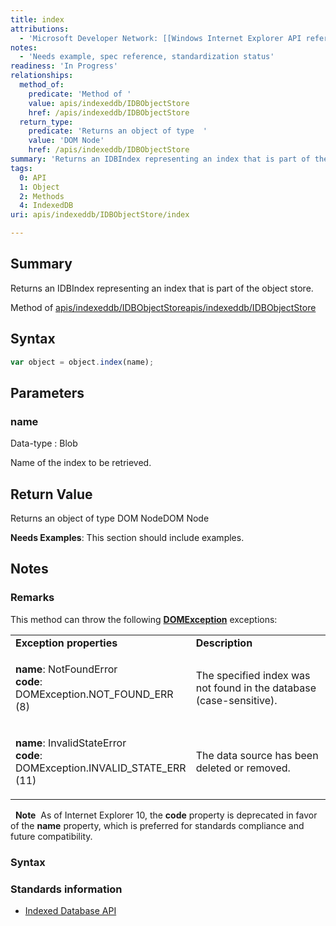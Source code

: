 ```yaml
---
title: index
attributions:
  - 'Microsoft Developer Network: [[Windows Internet Explorer API reference](http://msdn.microsoft.com/en-us/library/ie/hh828809%28v=vs.85%29.aspx) Article]'
notes:
  - 'Needs example, spec reference, standardization status'
readiness: 'In Progress'
relationships:
  method_of:
    predicate: 'Method of '
    value: apis/indexeddb/IDBObjectStore
    href: /apis/indexeddb/IDBObjectStore
  return_type:
    predicate: 'Returns an object of type  '
    value: 'DOM Node'
    href: /apis/indexeddb/IDBObjectStore
summary: 'Returns an IDBIndex representing an index that is part of the object store.'
tags:
  0: API
  1: Object
  2: Methods
  4: IndexedDB
uri: apis/indexeddb/IDBObjectStore/index

---
```

## <span>Summary</span>

Returns an IDBIndex representing an index that is part of the object store.

Method of [apis/indexeddb/IDBObjectStore](/apis/indexeddb/IDBObjectStore)[apis/indexeddb/IDBObjectStore](/apis/indexeddb/IDBObjectStore)

## <span>Syntax</span>

``` js
var object = object.index(name);
```

## <span>Parameters</span>

### <span>name</span>

 Data-type
:   Blob

 Name of the index to be retrieved.

## <span>Return Value</span>

Returns an object of type DOM NodeDOM Node

**Needs Examples**: This section should include examples.

## <span>Notes</span>

### <span>Remarks</span>

This method can throw the following [**DOMException**](/dom/DOMException) exceptions:

<table>
<col width="50%" />
<col width="50%" />
<tbody>
<tr class="odd">
<td align="left"><strong>Exception properties</strong></td>
<td align="left"><strong>Description</strong></td>
</tr>
<tr class="even">
<td align="left"><dl>
<p></p>
<dt>
<strong>name</strong>: NotFoundError
</dt>
<dt>
<strong>code</strong>: DOMException.NOT_FOUND_ERR (8)
</dt>
</dl></td>
<td align="left">The specified index was not found in the database (case-sensitive).</td>
</tr>
<tr class="odd">
<td align="left"><dl>
<p></p>
<dt>
<strong>name</strong>: InvalidStateError
</dt>
<dt>
<strong>code</strong>: DOMException.INVALID_STATE_ERR (11)
</dt>
</dl></td>
<td align="left">The data source has been deleted or removed.</td>
</tr>
</tbody>
</table>

  **Note**  As of Internet Explorer 10, the **code** property is deprecated in favor of the **name** property, which is preferred for standards compliance and future compatibility.

### <span>Syntax</span>

### <span>Standards information</span>

-   [Indexed Database API](http://go.microsoft.com/fwlink/p/?LinkId=224519)
